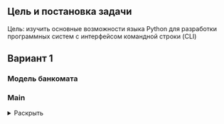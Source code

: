 ## Цель и постановка задачи
Цель: изучить основные возможности языка Python для разработки программных систем с интерфейсом командной строки (CLI)

## Вариант 1 
### Модель банкомата

### Main
<details>
<summary>Раскрыть</summary>
В main.py мы, используя библиотеку click, реализуем cli. 
Создаем группу команд cli.
 
### Cash machine
<details>
<summary>Раскрыть</summary>
В cash_machine.py мы, реализуем основную логику программы. Здесь мы производим все операции
 
Создаем такие команды как:
1)	авторизация <br>
![alt text](https://github.com/VampireZX/ppois/blob/main/imgs/ops/authorization.jpg)<br>
2)	пополнение баланса<br>
 ![alt text](https://github.com/VampireZX/ppois/blob/main/imgs/ops/deposit.jpg)<br>
3)	снятие денег<br>
 ![alt text](https://github.com/VampireZX/ppois/blob/main/imgs/ops/withdraw.jpg)<br>
4)	перевод на другую карту<br>
 ![alt text](https://github.com/VampireZX/ppois/blob/main/imgs/ops/transfer.jpg)<br>
5)	получение баланса<br>
 ![alt text](https://github.com/VampireZX/ppois/blob/main/imgs/ops/balance.jpg)<br>
6)	регистрация новой карты<br>
 ![alt text](https://github.com/VampireZX/ppois/blob/main/imgs/ops/create_acc.jpg)<br>
</details>